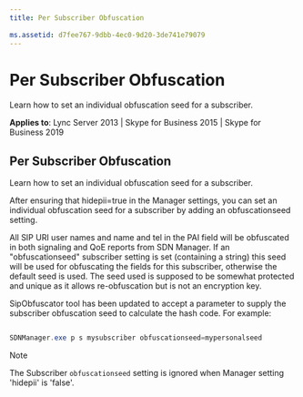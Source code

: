 ```yaml
---
title: Per Subscriber Obfuscation
 
ms.assetid: d7fee767-9dbb-4ec0-9d20-3de741e79079
---
```



# Per Subscriber Obfuscation
Learn how to set an individual obfuscation seed for a subscriber. 

  
    
    

 **Applies to**: Lync Server 2013 | Skype for Business 2015 | Skype for Business 2019

## Per Subscriber Obfuscation

Learn how to set an individual obfuscation seed for a subscriber. 
  
    
    
After ensuring that hidepii=true in the Manager settings, you can set an individual obfuscation seed for a subscriber by adding an obfuscationseed setting. 
  
    
    
All SIP URI user names and name and tel in the PAI field will be obfuscated in both signaling and QoE reports from SDN Manager. If an "obfuscationseed" subscriber setting is set (containing a string) this seed will be used for obfuscating the fields for this subscriber, otherwise the default seed is used. The seed used is supposed to be somewhat protected and unique as it allows re-obfuscation but is not an encryption key. 
  
    
    
SipObfuscator tool has been updated to accept a parameter to supply the subscriber obfuscation seed to calculate the hash code. For example: 
  
    
    



```powershell

SDNManager.exe p s mysubscriber obfuscationseed=mypersonalseed 
```


> [!NOTE]
> The Subscriber `obfuscationseed` setting is ignored when Manager setting 'hidepii' is 'false'.
  
    
    


